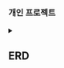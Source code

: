 ### 개인 프로젝트


<details>
  <summary><h2>ERD</h2></summary>

![image](https://github.com/user-attachments/assets/b3959eff-8780-4fb1-a4f3-481bda7c4a08)


  
</details>
